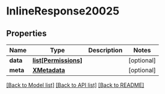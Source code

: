 # InlineResponse20025

## Properties
Name | Type | Description | Notes
------------ | ------------- | ------------- | -------------
**data** | [**list[Permissions]**](Permissions.md) |  | [optional] 
**meta** | [**XMetadata**](XMetadata.md) |  | [optional] 

[[Back to Model list]](../README.md#documentation-for-models) [[Back to API list]](../README.md#documentation-for-api-endpoints) [[Back to README]](../README.md)

